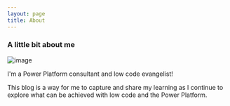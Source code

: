 ```yaml
---
layout: page
title: About
---
```


### A little bit about me

![image](https://user-images.githubusercontent.com/98718713/153688476-5b3832a7-fed7-42f1-8bae-35ae9754c86c.png)

I'm a Power Platform consultant and low code evangelist! 

This blog is a way for me to capture and share my learning as I continue to explore what can be achieved with low code and the Power Platform. 
